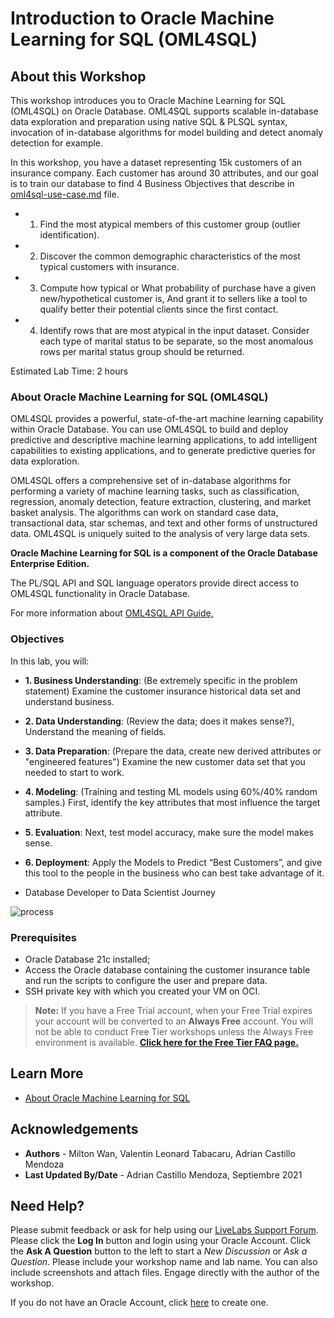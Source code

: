 # Introduction to Oracle Machine Learning for SQL (OML4SQL)

## About this Workshop

This workshop introduces you to Oracle Machine Learning for SQL  (OML4SQL) on Oracle Database. OML4SQL supports scalable in-database data exploration and preparation using native SQL & PLSQL syntax, invocation of in-database algorithms for model building and detect anomaly detection for example.

In this workshop, you have a dataset representing 15k customers of an insurance company. Each customer has around 30 attributes, and our goal is to train our database to find 4 Business Objectives that describe in [oml4sql-use-case.md](oml4sql1/oml4sql-use-case.md) file.

* 1) Find the most atypical members of this customer group (outlier identification).
* 2) Discover the common demographic characteristics of the most typical customers with insurance. 
* 3) Compute how typical or What probability of purchase have a given new/hypothetical customer is, And grant it to sellers like a tool to qualify better their potential clients since the first contact.
* 4) Identify rows that are most atypical in the input dataset. Consider each type of marital status to be separate, so the most anomalous rows per marital status group should be returned.


Estimated Lab Time: 2 hours 


### About Oracle Machine Learning for SQL (OML4SQL)

OML4SQL provides a powerful, state-of-the-art machine learning capability within Oracle Database. You can use OML4SQL to build and deploy predictive and descriptive machine learning applications, to add intelligent capabilities to existing applications, and to generate predictive queries for data exploration.

OML4SQL offers a comprehensive set of in-database algorithms for performing a variety of machine learning tasks, such as classification, regression, anomaly detection, feature extraction, clustering, and market basket analysis. The algorithms can work on standard case data, transactional data, star schemas, and text and other forms of unstructured data. OML4SQL is uniquely suited to the analysis of very large data sets.

**Oracle Machine Learning for SQL is a component of the Oracle Database Enterprise Edition.**

The PL/SQL API and SQL language operators provide direct access to OML4SQL functionality in Oracle Database. 

For more information about [OML4SQL API Guide,](https://docs.oracle.com/en/database/oracle/machine-learning/oml4sql/21/dmapi/introduction-to-oml4sql.html#GUID-429CF74D-C4B7-4302-9C33-5292A664E2AD) 


### Objectives

In this lab, you will:

* **1. Business Understanding**: (Be extremely specific in the problem statement) Examine the customer insurance historical data set and understand business.
* **2. Data Understanding**: (Review the data; does it makes sense?), Understand the meaning of fields. 
* **3. Data Preparation**: (Prepare the data, create new derived attributes or "engineered features") Examine the new customer data set that you needed to start to work.
* **4. Modeling**: (Training and testing ML models using 60%/40% random samples.) First, identify the key attributes that most influence the target attribute.
* **5. Evaluation**: Next, test model accuracy, make sure the model makes sense.
* **6. Deployment**: Apply the Models to Predict “Best Customers”, and give this tool to the people in the business who can best take advantage of it.

* Database Developer to Data Scientist Journey

![process](images/process.png)



### Prerequisites

* Oracle Database 21c installed;
* Access the Oracle database containing the customer insurance table and run the scripts to configure the user and prepare data.
* SSH private key with which you created your VM on OCI. 

> **Note:** If you have a Free Trial account, when your Free Trial expires your account will be converted to an **Always Free** account. You will not be able to conduct Free Tier workshops unless the Always Free environment is available. **[Click here for the Free Tier FAQ page.](https://www.oracle.com/cloud/free/faq.html)**

## Learn More

* [About Oracle Machine Learning for SQL](https://docs.oracle.com/en/database/oracle/machine-learning/oml4sql/21/dmapi/introduction-to-oml4sql.html#GUID-429CF74D-C4B7-4302-9C33-5292A664E2AD)


## Acknowledgements
* **Authors** - Milton Wan, Valentin Leonard Tabacaru, Adrian Castillo Mendoza
* **Last Updated By/Date** -  Adrian Castillo Mendoza, Septiembre 2021
    
## Need Help?
Please submit feedback or ask for help using our [LiveLabs Support Forum](https://community.oracle.com/tech/developers/categories/livelabsdiscussions). Please click the **Log In** button and login using your Oracle Account. Click the **Ask A Question** button to the left to start a *New Discussion* or *Ask a Question*.  Please include your workshop name and lab name.  You can also include screenshots and attach files.  Engage directly with the author of the workshop.
    
If you do not have an Oracle Account, click [here](https://profile.oracle.com/myprofile/account/create-account.jspx) to create one.
    